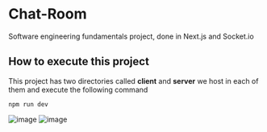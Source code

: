 # Chat-Room
Software engineering fundamentals project, done in Next.js and Socket.io

## How to execute this project
This project has two directories called **client** and **server** we host in each of them and execute the following command


    npm run dev

![image](https://github.com/user-attachments/assets/17b9c73d-1050-4098-8ea7-57ab9acb5ebd)
![image](https://github.com/user-attachments/assets/bbf60f6a-be9b-4222-823b-c8d331960f75)

